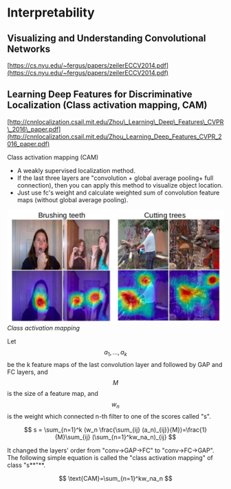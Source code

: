 # Interpretability

## Visualizing and Understanding Convolutional Networks

[https://cs.nyu.edu/~fergus/papers/zeilerECCV2014.pdf](https://cs.nyu.edu/~fergus/papers/zeilerECCV2014.pdf)

## Learning Deep Features for Discriminative Localization \(Class activation mapping, CAM\)

[http://cnnlocalization.csail.mit.edu/Zhou\_Learning\_Deep\_Features\_CVPR\_2016\_paper.pdf](http://cnnlocalization.csail.mit.edu/Zhou_Learning_Deep_Features_CVPR_2016_paper.pdf)

Class activation mapping \(CAM\)

* A weakly supervised localization method.
* If the last three layers are "convolution + global average pooling+ full connection\), then you can apply this method to visualize object location.
* Just use fc's weight and calculate weighted sum of convolution feature maps \(without global average pooling\).

![](/.gitbook/assets/cam.png)
*Class activation mapping*

Let $$a_1,..., a_k$$ be the k feature maps of the last convolution layer and followed by GAP and FC layers, and $$M$$is the size of a feature map, and $$w_n $$ is the weight which connected n-th filter to one of the scores called "s".


$$
s = \sum_{n=1}^k (w_n \frac{\sum_{ij} (a_n)_{ij}}{M})=\frac{1}{M}\sum_{ij} (\sum_{n=1}^kw_na_n)_{ij}
$$


It changed the layers' order from "conv-&gt;GAP-&gt;FC" to "conv-&gt;FC-&gt;GAP". The following simple equation is called the "class activation mapping" of class "s**"**.


$$
\text{CAM}=\sum_{n=1}^kw_na_n
$$


